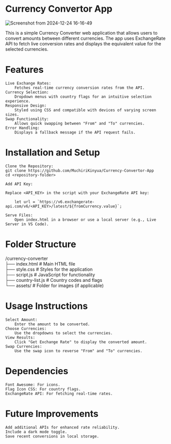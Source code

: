 # Currency Convertor App </br>

![Screenshot from 2024-12-24 16-16-49](https://github.com/user-attachments/assets/794a0508-4783-4984-9211-37d0bfc5cc19) </br>

This is a simple Currency Converter web application that allows users to convert amounts between different currencies. The app uses ExchangeRate API to fetch live conversion rates and displays the equivalent value for the selected currencies.
# Features

    Live Exchange Rates:
        Fetches real-time currency conversion rates from the API.
    Currency Selection:
        Dropdown menus with country flags for an intuitive selection experience.
    Responsive Design:
        Styled using CSS and compatible with devices of varying screen sizes.
    Swap Functionality:
        Allows quick swapping between "From" and "To" currencies.
    Error Handling:
        Displays a fallback message if the API request fails.

# Installation and Setup

    Clone the Repository:
    git clone https://github.com/MuchiriKinyua/Currency-Convertor-App
    cd <repository-folder>
    
    Add API Key:

    Replace <API_KEY> in the script with your ExchangeRate API key:

        let url = `https://v6.exchangerate-api.com/v6/<API_KEY>/latest/${fromCurrency.value}`;

    Serve Files:
        Open index.html in a browser or use a local server (e.g., Live Server in VS Code).

# Folder Structure

/currency-converter </br>
├── index.html         # Main HTML file </br>
├── style.css          # Styles for the application </br>
├── script.js          # JavaScript for functionality </br>
├── country-list.js    # Country codes and flags </br>
└── assets/            # Folder for images (if applicable)

# Usage Instructions

    Select Amount:
        Enter the amount to be converted.
    Choose Currencies:
        Use the dropdowns to select the currencies.
    View Results:
        Click "Get Exchange Rate" to display the converted amount.
    Swap Currencies:
        Use the swap icon to reverse "From" and "To" currencies.

# Dependencies

    Font Awesome: For icons.
    Flag Icon CSS: For country flags.
    ExchangeRate API: For fetching real-time rates.

# Future Improvements

    Add additional APIs for enhanced rate reliability.
    Include a dark mode toggle.
    Save recent conversions in local storage.
